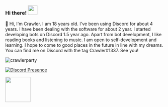 ### Hi there! <img src = "https://cdn.discordapp.com/emojis/625936333248004096.png?v=1" high="20px" width="30px">

🌠 Hi, I'm Crawler. I am 18 years old. I've been using Discord for about 4 years. I have been dealing with the software for about 2 year. I started developing bots on Discord 1.5 year ago. Apart from bot development, I like reading books and listening to music. I am open to self-development and learning. I hope to come to good places in the future in line with my dreams. You can find me on Discord with the tag Crawler#1337. See you!

<img src="https://komarev.com/ghpvc/?username=crawlerparty&label=Number%20Visitors&color=5210fa" alt="crawlerparty" />


[![Discord Presence](https://lanyard-profile-readme.vercel.app/api/620600867816734742?theme=dark&bg=06154a&animated=true&hideDiscrim=false&borderRadius=20px)](https://discord.com/users/620600867816734742)

<img src = "https://cdn.discordapp.com/emojis/812305547436883968.png?v=1" high="40px" width="80px">  <txt src = "qwe" high="20px" width="30px">
